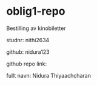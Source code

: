 # oblig1-repo

Bestilling av kinobiletter

studnr: nithi2634

github: nidura123

github repo link: 

fullt navn: Nidura Thiyaachcharan
